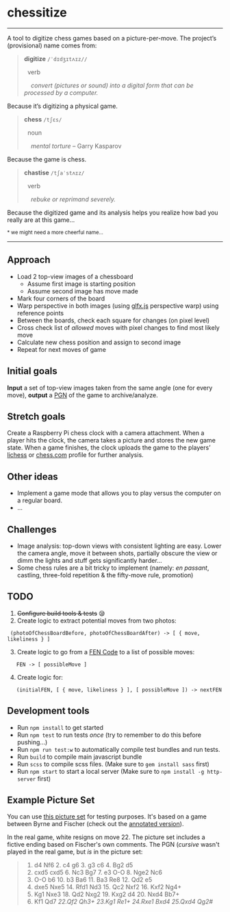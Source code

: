 # chessitize
---

A tool to digitize chess games based on a picture-per-move. The project’s (provisional) name comes from:

> **digitize** `/ˈdɪdʒɪtʌɪz//`
>
> &nbsp;&nbsp;verb
>
> &nbsp;&nbsp;&nbsp;&nbsp;*convert (pictures or sound) into a digital form that can be processed by a computer.*

Because it’s digitizing a physical game.

> **chess** `/tʃɛs/`
>
> &nbsp;&nbsp;noun
> 
> &nbsp;&nbsp;&nbsp;&nbsp;*mental torture* – Garry Kasparov

Because the game is chess.

> **chastise** `/tʃaˈstʌɪz/`
>
> &nbsp;&nbsp;verb
>
> &nbsp;&nbsp;&nbsp;&nbsp;*rebuke or reprimand severely.*

Because the digitized game and its analysis helps you realize how bad you really are at this game...

<sub>* we might need a more cheerful name...

---

## Approach

 - Load 2 top-view images of a chessboard
   - Assume first image is starting position
   - Assume second image has move made
 - Mark four corners of the board
 - Warp perspective in both images (using [glfx.js](http://evanw.github.io/glfx.js/) perspective warp) using reference points
 - Between the boards, check each square for changes (on pixel level)
 - Cross check list of *allowed* moves with pixel changes to find most likely move
 - Calculate new chess position and assign to second image
 - Repeat for next moves of game

## Initial goals

**Input** a set of top-view images taken from the same angle (one for every move), **output** a [PGN](https://en.wikipedia.org/wiki/Portable_Game_Notation) of the game to archive/analyze.

## Stretch goals

Create a Raspberry Pi chess clock with a camera attachment. When a player hits the clock, the camera takes a picture and stores the new game state. When a game finishes, the clock uploads the game to the players’ [lichess](https://lichess.org/) or [chess.com](https://www.chess.com) profile for further analysis.

## Other ideas

 - Implement a game mode that allows you to play versus the computer on a regular board.
 - ...


## Challenges

 - Image analysis: top-down views with consistent lighting are easy. Lower the camera angle, move it between shots, partially obscure the view or dimm the lights and stuff gets significantly harder...
 - Some chess rules are a bit tricky to implement (namely: *en passant*, castling, three-fold repetition & the fifty-move rule, promotion)

## TODO

 1. ~~Configure build tools & tests~~ 😪
 2. Create logic to extract potential moves from two photos:
 
```
 (photoOfChessBoardBefore, photoOfChessBoardAfter) -> [ { move, likeliness } ]
```
 3. Create logic to go from a [FEN Code](https://en.wikipedia.org/wiki/Forsyth%E2%80%93Edwards_Notation) to a list of possible moves:

```
   FEN -> [ possibleMove ]
```

 4. Create logic for:

``` 
   (initialFEN, [ { move, likeliness } ], [ possibleMove ]) -> nextFEN
```

## Development tools
 - Run `npm install` to get started
 - Run `npm test` to run tests *once* (try to remember to do this before pushing...)
 - Run `npm run test:w` to automatically compile test bundles and run tests.
 - Run `build` to compile main javascript bundle
 - Run `scss` to compile scss files. (Make sure to `gem install sass` first)
 - Run `npm start` to start a local server (Make sure to `npm install -g http-server` first)
 
## Example Picture Set
You can use [this picture set](https://drive.google.com/drive/folders/1mpYWX-ZhJFkkVNh0HMidfy0dE3Km0pcN) for testing purposes. It's based on a game between Byrne and Fischer (check out the [annotated version](http://www.chessgames.com/perl/chessgame?gid=1008419&wm=b023%3Fq%24q&kpage=18)).

In the real game, white resigns on move 22. The picture set includes a fictive ending based on Fischer's own comments. The PGN (_cursive_ wasn't played in the real game, but _is_ in the picture set:

> 1. d4 Nf6 2. c4 g6 3. g3 c6 4. Bg2 d5
> 5. cxd5 cxd5 6. Nc3 Bg7 7. e3 O-O 8. Nge2 Nc6
> 9. O-O b6 10. b3 Ba6 11. Ba3 Re8 12. Qd2 e5
> 13. dxe5 Nxe5 14. Rfd1 Nd3 15. Qc2 Nxf2 16. Kxf2 Ng4+
> 17. Kg1 Nxe3 18. Qd2 Nxg2 19. Kxg2 d4 20. Nxd4 Bb7+
> 21. Kf1 Qd7 _22.Qf2 Qh3+ 23.Kg1 Re1+ 24.Rxe1 Bxd4 25.Qxd4 Qg2#_
